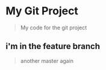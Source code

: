 # My Git Project

> My code for the git project

## i'm in the feature branch

> another master again
